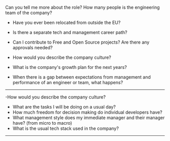 


Can you tell me more about the role?
How many people is the engineering team of the company?


- Have you ever been relocated from outside the EU?
- Is there a separate tech and management career path?
- Can I contribute to Free and Open Source projects? Are there any approvals needed?
- How would you describe the company culture?

- What is the company's growth plan for the next years?

- When there is a gap between expectations from management and performance of an engineer or team, what happens?

-------------
-How would you describe the company culture?
- What are the tasks I will be doing on a usual day?
- How much freedom for decision making do individual developers have?
- What management style does my immediate manager
and their manager have? (from micro to macro)
- What is the usual tech stack used in the company?
--------------



